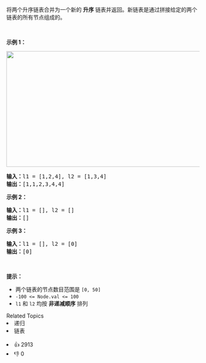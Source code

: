 <p>将两个升序链表合并为一个新的 <strong>升序</strong> 链表并返回。新链表是通过拼接给定的两个链表的所有节点组成的。&nbsp;</p>

<p>&nbsp;</p>

<p><strong>示例 1：</strong></p> 
<img alt="" src="https://assets.leetcode.com/uploads/2020/10/03/merge_ex1.jpg" style="width: 662px; height: 302px;" /> 
<pre>
<strong>输入：</strong>l1 = [1,2,4], l2 = [1,3,4]
<strong>输出：</strong>[1,1,2,3,4,4]
</pre>

<p><strong>示例 2：</strong></p>

<pre>
<strong>输入：</strong>l1 = [], l2 = []
<strong>输出：</strong>[]
</pre>

<p><strong>示例 3：</strong></p>

<pre>
<strong>输入：</strong>l1 = [], l2 = [0]
<strong>输出：</strong>[0]
</pre>

<p>&nbsp;</p>

<p><strong>提示：</strong></p>

<ul> 
 <li>两个链表的节点数目范围是 <code>[0, 50]</code></li> 
 <li><code>-100 &lt;= Node.val &lt;= 100</code></li> 
 <li><code>l1</code> 和 <code>l2</code> 均按 <strong>非递减顺序</strong> 排列</li> 
</ul>

<div><div>Related Topics</div><div><li>递归</li><li>链表</li></div></div><br><div><li>👍 2913</li><li>👎 0</li></div>